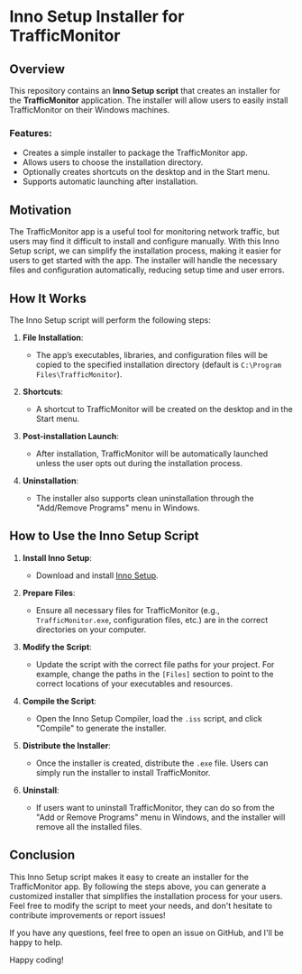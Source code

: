 # Inno Setup Installer for TrafficMonitor

## Overview
This repository contains an **Inno Setup script** that creates an installer for the **TrafficMonitor** application. The installer will allow users to easily install TrafficMonitor on their Windows machines.

### Features:
- Creates a simple installer to package the TrafficMonitor app.
- Allows users to choose the installation directory.
- Optionally creates shortcuts on the desktop and in the Start menu.
- Supports automatic launching after installation.

## Motivation
The TrafficMonitor app is a useful tool for monitoring network traffic, but users may find it difficult to install and configure manually. With this Inno Setup script, we can simplify the installation process, making it easier for users to get started with the app. The installer will handle the necessary files and configuration automatically, reducing setup time and user errors.

## How It Works
The Inno Setup script will perform the following steps:

1. **File Installation**:
   - The app’s executables, libraries, and configuration files will be copied to the specified installation directory (default is `C:\Program Files\TrafficMonitor`).
   
2. **Shortcuts**:
   - A shortcut to TrafficMonitor will be created on the desktop and in the Start menu.

3. **Post-installation Launch**:
   - After installation, TrafficMonitor will be automatically launched unless the user opts out during the installation process.

4. **Uninstallation**:
   - The installer also supports clean uninstallation through the "Add/Remove Programs" menu in Windows.
  
## How to Use the Inno Setup Script

1. **Install Inno Setup**:
   - Download and install [Inno Setup](http://www.jrsoftware.org/isinfo.php).

2. **Prepare Files**:
   - Ensure all necessary files for TrafficMonitor (e.g., `TrafficMonitor.exe`, configuration files, etc.) are in the correct directories on your computer.

3. **Modify the Script**:
   - Update the script with the correct file paths for your project. For example, change the paths in the `[Files]` section to point to the correct locations of your executables and resources.
   
4. **Compile the Script**:
   - Open the Inno Setup Compiler, load the `.iss` script, and click "Compile" to generate the installer.

5. **Distribute the Installer**:
   - Once the installer is created, distribute the `.exe` file. Users can simply run the installer to install TrafficMonitor.

6. **Uninstall**:
   - If users want to uninstall TrafficMonitor, they can do so from the "Add or Remove Programs" menu in Windows, and the installer will remove all the installed files.


## Conclusion

This Inno Setup script makes it easy to create an installer for the TrafficMonitor app. By following the steps above, you can generate a customized installer that simplifies the installation process for your users. Feel free to modify the script to meet your needs, and don't hesitate to contribute improvements or report issues!

If you have any questions, feel free to open an issue on GitHub, and I'll be happy to help.

Happy coding!